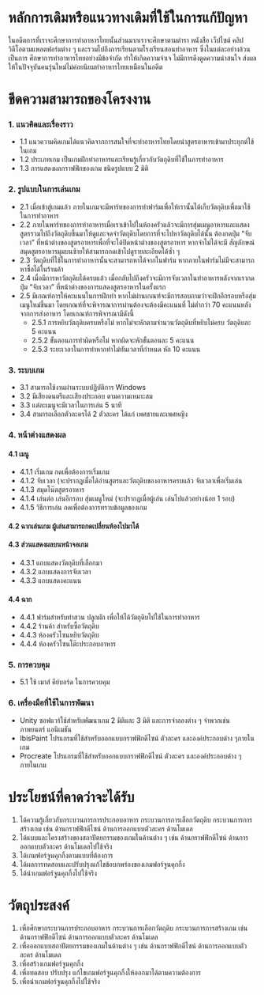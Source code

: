 # หลักการเดิมหรือแนวทางเดิมที่ใช้ในการแก้ปัญหา

ในอดีตการที่เราจะศึกษาการทำอาหารไทยนั้นส่วนมากเราจะศึกษาตามตำรา หนังสือ เว็ปไซต์ คลิปวิดีโอตามแพลตฟอร์มต่าง ๆ และรวมไปถึงการเรียนตามโรงเรียนสอนทำอาหาร ซึ่งในแต่ละอย่างล้วนเป็นการ ศึกษาการทำอาหารไทยอย่างมีข้อจำกัด  ทำให้เกิดความจำเจ ไม่มีการดึงดูดความน่าสนใจ  ส่งผลให้ในปัจจุบันคนรุ่นใหม่ไม่ค่อยนิยมทำอาหารไทยเหมือนในอดีต
      
# ขีดความสามารถของโครงงาน

### 1.	แนวคิดและเรื่องราว

- 1.1 แนวความคิดเกมได้แนวคิดจากการสนใจที่จะทำอาหารไทยโดยนำสูตรอาหารเข้ามาประยุกต์ใช้ในเกม
- 1.2 ประเภทเกม เป็นเกมฝึกทำอาหารและเรียนรู้เกี่ยวกับวัตถุดิบที่ใช้ในการทำอาหาร
- 1.3 การแสดงผลกราฟฟิกของเกม ชนิดรูปแบบ 2 มิติ

### 2.	รูปแบบในการเล่นเกม

- 2.1	เมื่อเข้าสู่เกมแล้ว ภายในเกมจะมีพาร์ทของการทำฟาร์มเพื่อให้เรานั้นได้เก็บวัตถุดิบเพื่อมาใช้ในการทำอาหาร 
- 2.2	ภายในพาร์ทของการทำอาหารเมื่อเราเข้าไปในห้องครัวแล้วจะมีการสุ่มเมนูอาหารและแสดงสูตรรวมไปถึงวัตถุดิบขึ้นมาให้ดูและจดจำวัตถุดิบโดยการที่จะไปหาวัตถุดิบได้นั้น ต้องกดปุ่ม “จับเวลา” 
ที่หน้าต่างของสูตรอาหารเพื่อที่จะได้ปิดหน้าต่างของสูตรอาหาร หากจำไม่ได้จะมี สัญลักษณ์ สมุดสูตรอาหารมุมบนซ้ายให้สามารถกดเข้าไปดูรายละเอียดได้ซ้ำ ๆ
- 2.3	วัตถุดิบที่ใช้ในการทำอาหารนั้นจะสามารถหาได้จากในฟาร์ม หากภายในฟาร์มไม่มีจะสามารถหาซื้อได้ในร้านค้า 
- 2.4	เมื่อมีการหาวัตถุดิบได้ครบแล้ว เมื่อกลับไปถึงครัวจะมีการจับเวลาในทำอาหารหลังจากเรากดปุ่ม “จับเวลา” ที่หน้าต่างของการแสดงสูตรอาหารในครั้งแรก
- 2.5	มีเกณฑ์การให้คะแนนในการฝึกทำ หากไม่ผ่านเกณฑ์จะมีการสอบถามว่าจะฝึกอีกรอบหรือสุ่มเมนูใหม่ขึ้นมา โดยเกณฑ์ที่จะพิจารณาการผ่านต้องจะต้องมีคะแนนที่ ไม่ต่ำกว่า 70 คะแนนหลังจากการส่งอาหาร โดยเกณฑ์การพิจารณามีดังนี้
  - 2.5.1	การหยิบวัตถุดิบครบหรือไม่ หากไม่จะหักตามจำนวนวัตถุดิบที่หยิบไม่ครบ วัตถุดิบละ 5 คะแนน
  - 2.5.2	ขั้นตอนการทำผิดหรือไม่ หากผิดจะหักขั้นตอนละ 5 คะแนน
  - 2.5.3	ระยะเวลาในการทำหากทำไม่ทันเวลาที่กำหนด หัก 10 คะแนน
### 3.	ระบบเกม
- 3.1	สามารถใช้งานผ่านระบบปฏิบัติการ Windows
- 3.2	มีเสียงดนตรีและเสียงประกอบ ตามความเหมาะสม
- 3.3	แต่ละเมนูจะมีเวลาในการเล่น 5 นาที
- 3.4	สามารถเลือกตัวละครได้ 2 ตัวละคร ได้แก่ เพศชายและเพศหญิง

### 4.	หน้าต่างแสดงผล
####  4.1 เมนู
  - 4.1.1   เริ่มเกม กดเพื่อต้องการเริ่มเกม
  - 4.1.2   จับเวลา (จะปรากฎเมื่อได้อ่านสูตรและวัตถุดิบของอาหารครบแล้ว จับเวลาเพื่อเริ่มเล่น
  - 4.1.3   สมุดโน๊ตสูตรอาหาร
  - 4.1.4   เล่นต่อ เล่นอีกรอบ สุ่มเมนูใหม่ (จะปรากฎเมื่อผู้เล่น เล่นไปแล้วอย่างน้อย 1 รอบ)
  - 4.1.5   วิธีการเล่น กดเพื่อต้องการทราบข้อมูลของเกม
   
#### 4.2 ฉากเล่นเกม ผู้เล่นสามารถกดเปลี่ยนห้องไปมาได้

#### 4.3 ส่วนแสดงผลบนหน้าจอเกม
  - 4.3.1   แถบแสดงวัตถุดิบที่เลือกมา
  - 4.3.2   แถบแสดงการจับเวลา
  - 4.3.3   แถบแสดงคะแนน
    
#### 4.4	ฉาก
  - 4.4.1   ฟาร์มสำหรับทำสวน ปลูกผัก เพื่อให้ได้วัตถุดิบไปใช้ในการทำอาหาร
  - 4.4.2   ร้านค้า สำหรับซื้อวัตถุดิบ
  - 4.4.3   ห้องครัวโซนหยิบวัตถุดิบ
  - 4.4.4   ห้องครัวโซนโต๊ะประกอบอาหาร
    
### 5.	การควบคุม
- 5.1 ใช้ เมาส์ คีย์บอร์ด ในการควบคุม
     
### 6.	เครื่องมือที่ใช้ในการพัฒนา

- Unity ซอฟแวร์ใช้สำหรับพัฒนาเกม 2 มิติและ 3 มิติ และการจำลองต่าง ๆ จำพวกเช่น ภาพยนตร์ แอนิเมชัน
- IbisPaint โปรแกรมที่ใช้สำหรับออกแบบกราฟฟิกดีไซน์ ตัวละคร และองค์ประกอบต่าง ๆภายในเกม
- Procreate โปรแกรมที่ใช้สำหรับออกแบบกราฟฟิกดีไซน์ ตัวละคร และองค์ประกอบต่าง ๆภายในเกม

# ประโยชน์ที่คาดว่าจะได้รับ

1.	ได้ความรู้เกี่ยวกับกระบวนการการประกอบอาหาร กระบวนการการเลือกวัตถุดิบ กระบวนการการสร้างเกม เช่น ด้านกราฟฟิกดีไซน์ ด้านการออกแบบตัวละคร ด้านโมเดล    	
2.	ได้แบบและโครงสร้างของสถาปัตยกรรมของเกมในด้านต่าง ๆ เช่น ด้านกราฟฟิกดีไซน์ ด้านการออกแบบตัวละคร ด้านโมเดลไปใช้จริง
3.	ได้เกมฟอร์จูนคุกกิ้งตามแบบที่ต้องการ
4.	ได้ผลการทดสอบและปรับปรุงแก้ไขข้อบกพร่องของเกมฟอร์จูนคุกกิ้ง
5.	ได้นำเกมฟอร์จูนคุกกิ้งไปใช้จริง

# วัตถุประสงค์
1.	เพื่อศึกษากระบวนการประกอบอาหาร กระบวนการเลือกวัตถุดิบ กระบวนการการสร้างเกม เช่น ด้านกราฟฟิกดีไซน์ ด้านการออกแบบตัวละคร ด้านโมเดล  	
2.	เพื่อออกแบบสถาปัตยกรรมของเกมในด้านต่าง ๆ เช่น ด้านกราฟฟิกดีไซน์ ด้านการออกแบบตัวละคร  ด้านโมเดล  
3.	เพื่อสร้างเกมฟอร์จูนคุกกิ้ง	
4.	เพื่อทดสอบ ปรับปรุง แก้ไขเกมฟอร์จูนคุกกิ้งให้ออกมาได้ตามความต้องการ
5.	เพื่อนำเกมฟอร์จูนคุกกิ้งไปใช้จริง	

